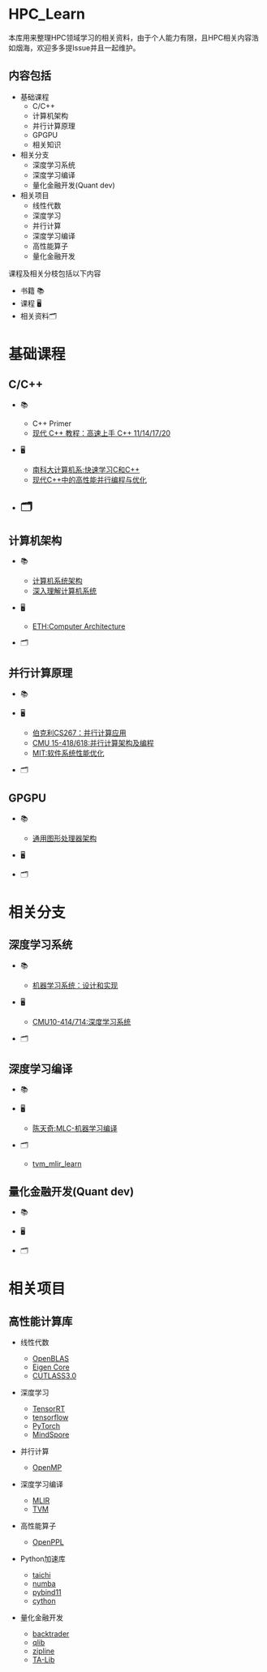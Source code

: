 # HPC_Learn
本库用来整理HPC领域学习的相关资料，由于个人能力有限，且HPC相关内容浩如烟海，欢迎多多提Issue并且一起维护。

## 内容包括
- 基础课程
  - C/C++
  - 计算机架构
  - 并行计算原理
  - GPGPU
  - 相关知识
- 相关分支
  - 深度学习系统
  - 深度学习编译
  - 量化金融开发(Quant dev) 
- 相关项目
  - 线性代数
  - 深度学习
  - 并行计算
  - 深度学习编译
  - 高性能算子
  - 量化金融开发


课程及相关分枝包括以下内容
- 书籍 📚
- 课程 🖥️
- 相关资料🗂️

# 基础课程
## C/C++
- 📚
  - C++ Primer
  - [现代 C++ 教程：高速上手 C++ 11/14/17/20](https://changkun.de/modern-cpp/)

- 🖥️
  - [南科大计算机系:快速学习C和C++](https://www.bilibili.com/video/BV1Vf4y1P7pq/)
  - [现代C++中的高性能并行编程与优化](https://www.bilibili.com/video/BV1fa411r7zp/)

- 🗂️
  - 

## 计算机架构
- 📚
  - [计算机系统架构](http://acs.pub.ro/~cpop/SMPA/Computer%20Architecture%20A%20Quantitative%20Approach%20(5th%20edition).pdf)
  - [深入理解计算机系统](https://github.com/Sorosliu1029/CSAPP-Labs/blob/master/Computer%20Systems%20A%20Programmers%20Perspective%20(3rd).pdf)
- 🖥️
  - [ETH:Computer Architecture](https://safari.ethz.ch/architecture/)

- 🗂️

## 并行计算原理
- 📚

- 🖥️
  - [伯克利CS267：并行计算应用](https://sites.google.com/lbl.gov/cs267-spr2021)
  - [CMU 15-418/618:并行计算架构及编程](http://15418.courses.cs.cmu.edu/spring2016/home)
  - [MIT:软件系统性能优化](https://ocw.mit.edu/courses/6-172-performance-engineering-of-software-systems-fall-2018/)

- 🗂️

## GPGPU
- 📚
  - [通用图形处理器架构](https://link.springer.com/book/10.1007/978-3-031-01759-9)

- 🖥️

- 🗂️

# 相关分支
## 深度学习系统
- 📚
  - [机器学习系统：设计和实现](https://github.com/openmlsys/openmlsys-zh)

- 🖥️
  - [CMU10-414/714:深度学习系统](https://dlsyscourse.org/lectures/)

- 🗂️

## 深度学习编译
- 📚 

- 🖥️ 
  - [陈天奇:MLC-机器学习编译](https://space.bilibili.com/1663273796/channel/collectiondetail?sid=499979)

- 🗂️
  - [tvm_mlir_learn](https://github.com/BBuf/tvm_mlir_learn)

## 量化金融开发(Quant dev)
- 📚 

- 🖥️

- 🗂️

# 相关项目
## 高性能计算库
- 线性代数
  - [OpenBLAS](https://www.openblas.net/)
  - [Eigen Core](https://eigen.tuxfamily.org/index.php?title=Main_Page)
  - [CUTLASS3.0](https://github.com/NVIDIA/cutlass)

- 深度学习
  - [TensorRT](https://github.com/NVIDIA/cutlass)
  - [tensorflow](https://github.com/tensorflow/tensorflow)
  - [PyTorch](https://github.com/pytorch/pytorch)
  - [MindSpore](https://github.com/mindspore-ai/mindspore)


- 并行计算
  - [OpenMP](https://github.com/llvm/llvm-project/tree/main/openmp)

- 深度学习编译
  - [MLIR](https://mlir.llvm.org/)
  - [TVM](https://github.com/apache/tvm)

  
- 高性能算子
  - [OpenPPL](https://openppl.ai/home)

- Python加速库
  - [taichi](https://github.com/taichi-dev/taichi)
  - [numba](https://github.com/numba/numba)
  - [pybind11](https://github.com/pybind/pybind11)
  - [cython](https://github.com/cython/cython)

- 量化金融开发
  - [backtrader](https://github.com/mementum/backtrader)
  - [qlib](https://github.com/microsoft/qlib)
  - [zipline](https://github.com/quantopian/zipline)
  - [TA-Lib](https://github.com/TA-Lib/ta-lib-python)
